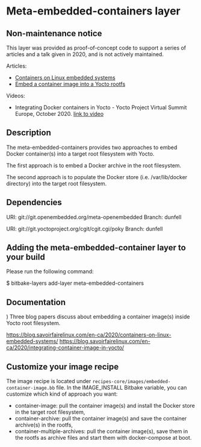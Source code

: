 # Meta-embedded-containers layer

## Non-maintenance notice

This layer was provided as proof-of-concept code to support a series
of articles and a talk given in 2020, and is not actively maintained.

Articles:
* [Containers on Linux embedded systems](https://blog.savoirfairelinux.com/en-ca/2020/containers-on-linux-embedded-systems/)
* [Embed a container image into a Yocto rootfs](https://blog.savoirfairelinux.com/en-ca/2020/how-to-embed-a-docker-image-into-yoctos-root-filesystem/)

Videos:
* Integrating Docker containers in Yocto - Yocto Project Virtual
  Summit Europe, October 2020. [link to video](https://www.youtube.com/watch?v=rrYnYJ8LxWM)


## Description

The meta-embedded-containers provides two approaches to embed Docker
container(s) into a target root filesystem with Yocto.

The first approach is to embed a Docker archive in the root filesystem.

The second approach is to populate the Docker store (i.e.
/var/lib/docker directory) into the target root filesystem.

## Dependencies

URI: git://git.openembedded.org/meta-openembedded
Branch: dunfell

URI: git://git.yoctoproject.org/cgit/cgit.cgi/poky
Branch: dunfell

## Adding the meta-embedded-container layer to your build

Please run the following command:

$ bitbake-layers add-layer meta-embedded-containers

## Documentation
)
Three blog papers discuss about embedding a container image(s) inside
Yocto root filesystem.

https://blog.savoirfairelinux.com/en-ca/2020/containers-on-linux-embedded-systems/
https://blog.savoirfairelinux.com/en-ca/2020/integrating-container-image-in-yocto/

## Customize your image recipe

The image recipe is located under
`recipes-core/images/embedded-container-image.bb` file. In the
IMAGE_INSTALL Bitbake variable, you can customize which kind of approach
you want:
- container-image: pull the container image(s) and install the Docker
  store in the target root filesystem,
- container-archive: pull the container image(s) and save the container
  archive(s) in the rootfs,
- container-multiple-archives: pull the container image(s), save them in
  the rootfs as archive files and start them with docker-compose at
boot.
